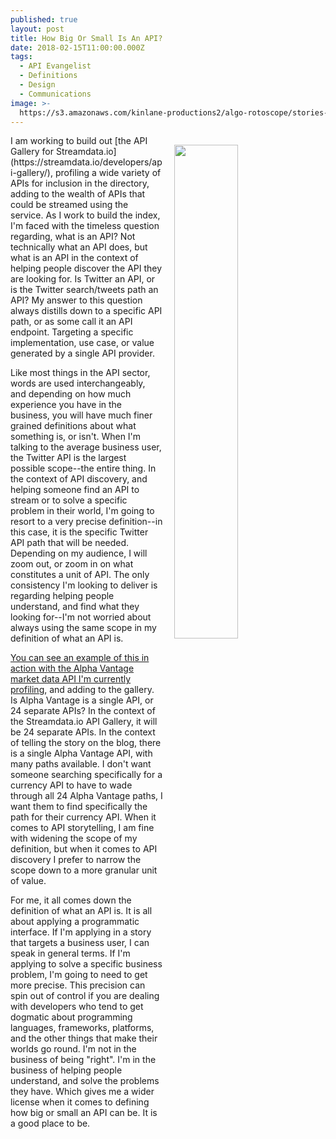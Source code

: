 ```yaml
---
published: true
layout: post
title: How Big Or Small Is An API?
date: 2018-02-15T11:00:00.000Z
tags:
  - API Evangelist
  - Definitions
  - Design
  - Communications
image: >-
  https://s3.amazonaws.com/kinlane-productions2/algo-rotoscope/stories-new/31_156_800_500_0_max_0_-1_-1.jpg
---
```

<p><img src="https://s3.amazonaws.com/kinlane-productions2/algo-rotoscope/stories-new/31_156_800_500_0_max_0_-1_-1.jpg" align="right" width="45%" style="padding: 15px;" /></p>I am working to build out [the API Gallery for Streamdata.io](https://streamdata.io/developers/api-gallery/), profiling a wide variety of APIs for inclusion in the directory, adding to the wealth of APIs that could be streamed using the service. As I work to build the index, I'm faced with the timeless question regarding, what is an API? Not technically what an API does, but what is an API in the context of helping people discover the API they are looking for. Is Twitter an API, or is the Twitter search/tweets path an API? My answer to this question always distills down to a specific API path, or as some call it an API endpoint. Targeting a specific implementation, use case, or value generated by a single API provider.

Like most things in the API sector, words are used interchangeably, and depending on how much experience you have in the business, you will have much finer grained definitions about what something is, or isn't. When I'm talking to the average business user, the Twitter API is the largest possible scope--the entire thing. In the context of API discovery, and helping someone find an API to stream or to solve a specific problem in their world, I'm going to resort to a very precise definition--in this case, it is the specific Twitter API path that will be needed. Depending on my audience, I will zoom out, or zoom in on what constitutes a unit of API. The only consistency I'm looking to deliver is regarding helping people understand, and find what they looking for--I'm not worried about always using the same scope in my definition of what an API is. 

[You can see an example of this in action with the Alpha Vantage market data API I'm currently profiling](https://streamdata.io/blog/robust-market-data-apis-alphavantage/), and adding to the gallery. Is Alpha Vantage is a single API, or 24 separate APIs? In the context of the Streamdata.io API Gallery, it will be 24 separate APIs. In the context of telling the story on the blog, there is a single Alpha Vantage API, with many paths available. I don't want someone searching specifically for a currency API to have to wade through all 24 Alpha Vantage paths, I want them to find specifically the path for their currency API. When it comes to API storytelling, I am fine with widening the scope of my definition, but when it comes to API discovery I prefer to narrow the scope down to a more granular unit of value.

For me, it all comes down the definition of what an API is. It is all about applying a programmatic interface. If I'm applying in a story that targets a business user, I can speak in general terms. If I'm applying to solve a specific business problem, I'm going to need to get more precise. This precision can spin out of control if you are dealing with developers who tend to get dogmatic about programming languages, frameworks, platforms, and the other things that make their worlds go round. I'm not in the business of being "right". I'm in the business of helping people understand, and solve the problems they have. Which gives me a wider license when it comes to defining how big or small an API can be. It is a good place to be.
